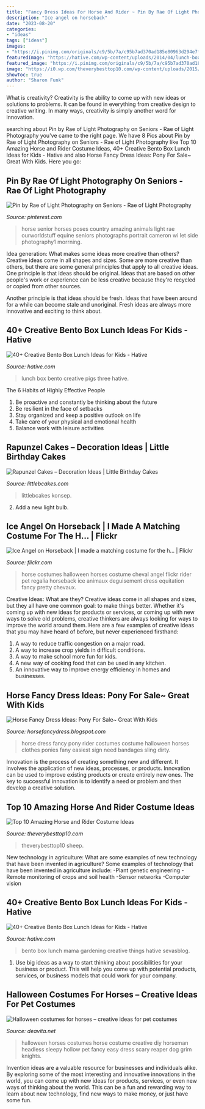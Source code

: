 ```yaml
---
title: "Fancy Dress Ideas For Horse And Rider ~ Pin By Rae Of Light Photography On Seniors"
description: "Ice angel on horseback"
date: "2023-08-20"
categories:
- "ideas"
tags: ["ideas"]
images:
- "https://i.pinimg.com/originals/c9/5b/7a/c95b7ad370ad185e80963d294e7f37cf.jpg"
featuredImage: "https://hative.com/wp-content/uploads/2014/04/lunch-box-ideas/5-three-pigs-lunch-box.jpg"
featured_image: "https://i.pinimg.com/originals/c9/5b/7a/c95b7ad370ad185e80963d294e7f37cf.jpg"
image: "https://i0.wp.com/theverybesttop10.com/wp-content/uploads/2015/05/Top-10-Amazing-Horse-and-Rider-Costume-Ideas-4-510x511.jpg?resize=600%2C602"
ShowToc: true
author: "Sharon Funk"
---
```



What is creativity?
Creativity is the ability to come up with new ideas or solutions to problems. It can be found in everything from creative design to creative writing. In many ways, creativity is simply another word for innovation.

	

		
searching about Pin by Rae of Light Photography on Seniors - Rae of Light Photography you've came to the right page. We have 8 Pics about Pin by Rae of Light Photography on Seniors - Rae of Light Photography like Top 10 Amazing Horse and Rider Costume Ideas, 40+ Creative Bento Box Lunch Ideas for Kids - Hative and also Horse Fancy Dress Ideas: Pony For Sale~ Great With Kids. Here you go:
		
    
## Pin By Rae Of Light Photography On Seniors - Rae Of Light Photography

<img loading=lazy src="https://i.pinimg.com/originals/c9/5b/7a/c95b7ad370ad185e80963d294e7f37cf.jpg" onerror="this.onerror=null;this.src='https://tse4.mm.bing.net/th?id=OIP.CQfEDaE4jNPnJ8CEkhcELAHaLG&amp;pid=15.1';" alt="Pin by Rae of Light Photography on Seniors - Rae of Light Photography">

_Source: pinterest.com_

>horse senior horses poses country amazing animals light rae ourworldstuff equine seniors photographs portrait cameron wi let side photography1 morrning. 

	

Idea generation: What makes some ideas more creative than others?
Creative ideas come in all shapes and sizes. Some are more creative than others, but there are some general principles that apply to all creative ideas.
One principle is that ideas should be original. Ideas that are based on other people's work or experience can be less creative because they're recycled or copied from other sources.

Another principle is that ideas should be fresh. Ideas that have been around for a while can become stale and unoriginal. Fresh ideas are always more innovative and exciting to think about.

    
## 40+ Creative Bento Box Lunch Ideas For Kids - Hative

<img loading=lazy src="https://hative.com/wp-content/uploads/2014/04/lunch-box-ideas/5-three-pigs-lunch-box.jpg" onerror="this.onerror=null;this.src='https://tse3.mm.bing.net/th?id=OIP.LGPC_Vjnf4aD5e14KmaVZQHaJ3&amp;pid=15.1';" alt="40+ Creative Bento Box Lunch Ideas for Kids - Hative">

_Source: hative.com_

>lunch box bento creative pigs three hative. 

	

The 6 Habits of Highly Effective People
1. Be proactive and constantly be thinking about the future 
2. Be resilient in the face of setbacks 
3. Stay organized and keep a positive outlook on life 
4. Take care of your physical and emotional health 
5. Balance work with leisure activities 

    
## Rapunzel Cakes – Decoration Ideas | Little Birthday Cakes

<img loading=lazy src="https://www.littlebcakes.com/wp-content/uploads/2013/08/Rapunzel-Cake-Pan.jpg" onerror="this.onerror=null;this.src='https://tse1.mm.bing.net/th?id=OIP.tqgWB2Q-8wN5bo5QcUhSjQHaKI&amp;pid=15.1';" alt="Rapunzel Cakes – Decoration Ideas | Little Birthday Cakes">

_Source: littlebcakes.com_

>littlebcakes konsep. 

	

2. Add a new light bulb. 

    
## Ice Angel On Horseback | I Made A Matching Costume For The H… | Flickr

<img loading=lazy src="https://c1.staticflickr.com/5/4084/4839467626_926156aee4_b.jpg" onerror="this.onerror=null;this.src='https://tse4.mm.bing.net/th?id=OIP.0Huwjhf0AeA61IN2Ixjv_QAAAA&amp;pid=15.1';" alt="Ice Angel on Horseback | I made a matching costume for the h… | Flickr">

_Source: flickr.com_

>horse costumes halloween horses costume cheval angel flickr rider pet regalia horseback ice animaux deguisement dress equitation fancy pretty chevaux. 

	

Creative Ideas: What are they?
Creative ideas come in all shapes and sizes, but they all have one common goal: to make things better. Whether it's coming up with new ideas for products or services, or coming up with new ways to solve old problems, creative thinkers are always looking for ways to improve the world around them. Here are a few examples of creative ideas that you may have heard of before, but never experienced firsthand: 
1. A way to reduce traffic congestion on a major road.
2. A way to increase crop yields in difficult conditions.
3. A way to make school more fun for kids.
4. A new way of cooking food that can be used in any kitchen.
5. An innovative way to improve energy efficiency in homes and businesses.

    
## Horse Fancy Dress Ideas: Pony For Sale~ Great With Kids

<img loading=lazy src="http://1.bp.blogspot.com/_V3L-Wr9YRP0/SmSVOv9QnZI/AAAAAAAAAFs/K-b9fJOkeBQ/w1200-h630-p-k-no-nu/Great+With+KIds.jpg" onerror="this.onerror=null;this.src='https://tse2.mm.bing.net/th?id=OIP.9pyiM5Qz8snI5zkPrWDRkwHaFj&amp;pid=15.1';" alt="Horse Fancy Dress Ideas: Pony For Sale~ Great With Kids">

_Source: horsefancydress.blogspot.com_

>horse dress fancy pony rider costumes costume halloween horses clothes ponies fany easiest sign need bandages sling dirty. 

	

Innovation is the process of creating something new and different. It involves the application of new ideas, processes, or products. Innovation can be used to improve existing products or create entirely new ones. The key to successful innovation is to identify a need or problem and then develop a creative solution.

    
## Top 10 Amazing Horse And Rider Costume Ideas

<img loading=lazy src="https://i0.wp.com/theverybesttop10.com/wp-content/uploads/2015/05/Top-10-Amazing-Horse-and-Rider-Costume-Ideas-4-510x511.jpg?resize=600%2C602" onerror="this.onerror=null;this.src='https://tse3.mm.bing.net/th?id=OIP.Olu7cVo2zIM5puZVVj7OOwHaHb&amp;pid=15.1';" alt="Top 10 Amazing Horse and Rider Costume Ideas">

_Source: theverybesttop10.com_

>theverybesttop10 sheep. 

	

New technology in agriculture: What are some examples of new technology that have been invented in agriculture?
Some examples of technology that have been invented in agriculture include:
-Plant genetic engineering
-Remote monitoring of crops and soil health 
-Sensor networks 
-Computer vision

    
## 40+ Creative Bento Box Lunch Ideas For Kids - Hative

<img loading=lazy src="https://hative.com/wp-content/uploads/2014/04/lunch-box-ideas/9-gardening-mama.jpg" onerror="this.onerror=null;this.src='https://tse2.mm.bing.net/th?id=OIP.nfmcBmBcX2G9rdwC1gCGLwHaKr&amp;pid=15.1';" alt="40+ Creative Bento Box Lunch Ideas for Kids - Hative">

_Source: hative.com_

>bento box lunch mama gardening creative things hative sevasblog. 

	

1. Use big ideas as a way to start thinking about possibilities for your business or product. This will help you come up with potential products, services, or business models that could work for your company. 

    
## Halloween Costumes For Horses – Creative Ideas For Pet Costumes

<img loading=lazy src="https://deavita.net/wp-content/uploads/2016/07/Halloween-costumes-for-horses-DIY-ideas-creative-Haloween-costume-ideas.jpg" onerror="this.onerror=null;this.src='https://tse3.mm.bing.net/th?id=OIP._rl_BS3T0qG-p7l6l345UwHaHk&amp;pid=15.1';" alt="Halloween costumes for horses – creative ideas for pet costumes">

_Source: deavita.net_

>halloween horses costumes horse costume creative diy horseman headless sleepy hollow pet fancy easy dress scary reaper dog grim knights. 

	

Invention ideas are a valuable resource for businesses and individuals alike. By exploring some of the most interesting and innovative innovations in the world, you can come up with new ideas for products, services, or even new ways of thinking about the world. This can be a fun and rewarding way to learn about new technology, find new ways to make money, or just have some fun.

